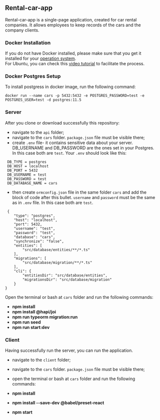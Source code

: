 ## Rental-car-app

Rental-car-app is a single-page application, created for car rental companies. It allows employees to keep records of the cars and the company clients.

### Docker Installation

If you do not have Docker installed, please make sure that you get it installed for your [operation system](https://docs.docker.com/install/).<br>
For Ubuntu, you can check this [video tutorial](https://www.youtube.com/watch?v=BahPNhvlKGU) to facilitate the process.

### Docker Postgres Setup

To install postgress in docker image, run the following command:

```
docker run --name cars -p 5432:5432 -e POSTGRES_PASSWORD=test -e POSTGRES_USER=test -d postgres:11.5
```

### Server

After you clone or download successfully this repository:

* navigate to the `api` folder;
* navigate to the `cars` folder. `package.json` file must be visible there;
* create `.env` file- it contains sensitive data about your server. DB_USERNAME and DB_PASSWORD are  the ones set in your Postgres. In this case both are `test`. Your `.env` should look like this:

```
 DB_TYPE = postgres
 DB_HOST = localhost
 DB_PORT = 5432
 DB_USERNAME = test
 DB_PASSWORD = test
 DB_DATABASE_NAME = cars
```

* then create `ormconfig.json` file in the same folder `cars` and add the block of code after this bullet. `username` and `password` must be the same as in `.env` file. In this case both are `test`.

```
 {
    "type": "postgres",
    "host": "localhost",
    "port": 5432,
    "username": "test",
    "password": "test",
    "database": "cars",
    "synchronize": "false",
    "entities": [
        "src/database/entities/**/*.ts"
    ],
    "migrations": [
        "src/database/migration/**/*.ts"
    ],
    "cli": {
        "entitiesDir": "src/database/entities",
        "migrationsDir": "src/database/migration"
    }
}
```

 Open the terminal or bash at `cars` folder and run the following commands:
 
 * **npm install**
 * **npm install @hapi/joi**
 * **npm run typeorm migration:run**
 * **npm run seed**
 * **npm run start:dev**

 ### Client

Having successfully run the server, you can run the application.

* navigate to the `client` folder;
* navigate to the `cars` folder. `package.json` file must be visible there;
* open the terminal or bash at `cars` folder and run the following commands:

* **npm install**
* **npm install --save-dev @babel/preset-react**
* **npm start**
